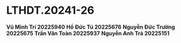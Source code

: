 # LTHDT.20241-26
**Vũ Minh Trí 20225940**
**Hồ Đức Tú 20225676**
**Nguyễn Đức Trường 20225675**
**Trần Văn Toàn 20225937**
**Nguyễn Anh Trà 20225151**
